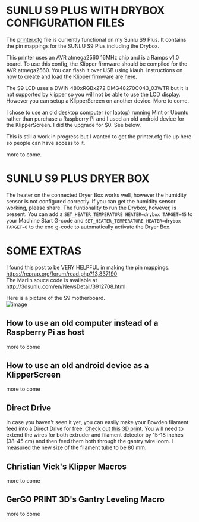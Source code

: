 # SUNLU S9 PLUS WITH DRYBOX CONFIGURATION FILES

The [printer.cfg](https://github.com/weeksrw/Sunlu-S9-Plus-with-Dryer-Box-on-Klipper/blob/main/printer.cfg) file is currently functional on my Sunlu S9 Plus.  It contains the pin mappings for the SUNLU S9 Plus including the Drybox. 

This printer uses an AVR atmega2560 16MHz chip and is a Ramps v1.0 board. To use this config, the Klipper firmware should be compiled for the AVR atmega2560. 
You can flash it over USB using kiauh. Instructions on [how to create and load the Klipper firmware are here](https://github.com/weeksrw/Sunlu-S9-Plus-with-Dryer-Box-on-Klipper/blob/main/How%20to%20build%20the%20firmware.md).

The S9 LCD uses a DWIN 480xRGBx272 DMG48270C043_03WTR but it is not supported by klipper so you will not be able to use the LCD display.  However you can setup a KlipperScreen on another device.  More to come.

I chose to use an old desktop computer (or laptop) running Mint or Ubuntu rather than purchase a Raspberry Pi and I used an old android device for the KlipperScreen.  I did the upgrade for $0.  See below.



This is still a work in progress but I wanted to get the printer.cfg file up here so people can have access to it.

more to come. 

# SUNLU S9 PLUS DRYER BOX
The heater on the connected Dryer Box works well, however the humidity sensor is not configured correctly.
If you can get the humidity sensor working, please share.
The funtionality to run the Drybox, however, is present.
You can add a `SET_HEATER_TEMPERATURE HEATER=drybox TARGET=45` 
to your Machine Start G-code and `SET_HEATER_TEMPERATURE HEATER=drybox TARGET=0` to the end g-code to automatically activate the Dryer Box.

# SOME EXTRAS
I found this post to be VERY HELPFUL in making the pin mappings. https://reprap.org/forum/read.php?13,837190  
The Marlin souce code is available at http://3dsunlu.com/en/NewsDetail/3912708.html  

Here is a picture of the S9 motherboard.  
![image](https://github.com/weeksrw/Sunlu-S9-Plus-with-Dryer-Box-on-Klipper/assets/166277940/a2d88f45-0b8a-4060-86cc-89763b9a97ca)

## How to use an old computer instead of a Raspberry Pi as host
more to come

## How to use an old android device as a KlipperScreen
more to come

## Direct Drive
In case you haven't seen it yet, you can easily make your Bowden filament feed into a Direct Drive for free. [Check out this 3D print.](https://cults3d.com/en/3d-model/tool/support-direct-drive-sunlu-s9)
You will need to extend the wires for both extruder and filament detector by 15-18 inches (38-45 cm) and then feed them both through the gantry wire loom. I measured the new size of the filament tube to be 80 mm.

## Christian Vick's Klipper Macros
more to come

## GerGO PRINT 3D's Gantry Leveling Macro
more to come
